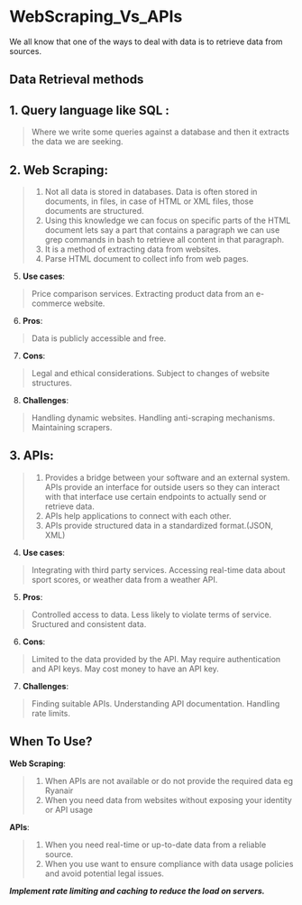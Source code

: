 # WebScraping_Vs_APIs

We all know that one of the ways to deal with data is to retrieve data from sources.

## Data Retrieval methods

## **1. Query language like SQL** :
> Where we write some queries against a database and then it extracts the data we are seeking.

## **2. Web Scraping**:
> 1. Not all data is stored in databases. Data is often stored in documents, in files, in case of HTML or XML files, those documents are structured.
> 2. Using this knowledge we can focus on specific parts of the HTML document lets say a part that contains a paragraph we can use grep commands in bash to retrieve all content in that paragraph.
> 3. It is a method of extracting data from websites.
> 4. Parse HTML document to collect info from web pages.
5. **Use cases**:
> Price comparison services.
> Extracting product data from an e-commerce website.
6. **Pros**:
> Data is publicly accessible and free.
7. **Cons**: 
> Legal and ethical considerations.
> Subject to changes of website structures.
8. **Challenges**: 
> Handling dynamic websites.
> Handling anti-scraping mechanisms.
> Maintaining scrapers.

## **3. APIs**:
> 1. Provides a bridge between your software and an external system. APIs provide an interface for outside users so they can interact with that interface use certain endpoints to actually send or retrieve data.
> 2. APIs help applications to connect with each other.
> 3. APIs provide structured data in a standardized format.(JSON, XML)
4. **Use cases**:
> Integrating with third party services.
> Accessing real-time data about sport scores, or weather data from a weather API.
5. **Pros**:
> Controlled access to data.
> Less likely to violate terms of service.
> Sructured and consistent data.
6. **Cons**:
> Limited to the data provided by the API.
> May require authentication and API keys.
> May cost money to have an API key.
7. **Challenges**:
> Finding suitable APIs.
> Understanding API documentation.
> Handling rate limits.

## When To Use?

**Web Scraping**:
> 1. When APIs are not available or do not provide the required data eg Ryanair
> 2. When you need data from websites without exposing your identity or API usage

**APIs**:
> 1. When you need real-time or up-to-date data from a reliable source.
> 2. When you use want to ensure compliance with data usage policies and avoid potential legal issues.

**_Implement rate limiting and caching to reduce the load on servers._**
